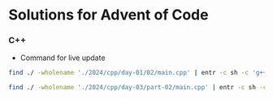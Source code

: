 # Solutions for Advent of Code

### C++

- Command for live update

```bash
find ./ -wholename './2024/cpp/day-01/02/main.cpp' | entr -c sh -c 'g++ -std=c++17 $(find ./ -wholename "./2024/cpp/day-01/02/main.cpp") -o ./2024/cpp/day-01/02/out && ./2024/cpp/day-01/02/out'
```

```bash
find ./ -wholename './2024/cpp/day-03/part-02/main.cpp' | entr -c sh -c 'g++ -std=c++17 $(find ./ -wholename "./2024/cpp/day-03/part-02/main.cpp") -o ./2024/cpp/day-03/part-02/out && ./2024/cpp/day-03/part-02/out'
```
